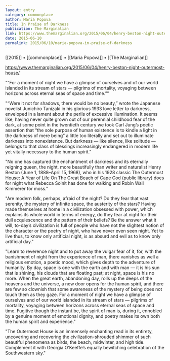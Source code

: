 ```yaml
---
layout: entry
category: commonplace
author: Maria Popova
title: In Praise of Darkness
publication: The Marginalian
link: https://www.themarginalian.org/2015/06/04/henry-beston-night-outermost-house/
date: 2015-06-10
permalink: 2015/06/10/maria-popova-in-praise-of-darkness
---
```


[[2015]] • [[commonplace]] • [[Maria Popova]] • [[The Marginalian]] 

https://www.themarginalian.org/2015/06/04/henry-beston-night-outermost-house/

"“For a moment of night we have a glimpse of ourselves and of our world islanded in its stream of stars — pilgrims of mortality, voyaging between horizons across eternal seas of space and time.”"
 
"“Were it not for shadows, there would be no beauty,” wrote the Japanese novelist Junichiro Tanizaki in his glorious 1933 love letter to darkness, enveloped in a lament about the perils of excessive illumination. It seems like, having never quite grown out of our perennial childhood fear of the dark, at some point in the twentieth century we took Carl Jung’s poetic assertion that “the sole purpose of human existence is to kindle a light in the darkness of mere being” a little too literally and set out to illuminate darkness into nonexistence. But darkness — like silence, like solitude — belongs to that class of blessings increasingly endangered in modern life yet vitally necessary to the human spirit."

"No one has captured the enchantment of darkness and its eternally reigning queen, the night, more beautifully than writer and naturalist Henry Beston (June 1, 1888–April 15, 1968), who in his 1928 classic The Outermost House: A Year of Life On The Great Beach of Cape Cod (public library) does for night what Rebecca Solnit has done for walking and Robin Wall Kimmerer for moss."

"Are modern folk, perhaps, afraid of the night? Do they fear that vast serenity, the mystery of infinite space, the austerity of the stars? Having made themselves at home in a civilization obsessed with power, which explains its whole world in terms of energy, do they fear at night for their dull acquiescence and the pattern of their beliefs? Be the answer what it will, to-day’s civilization is full of people who have not the slightest notion of the character or the poetry of night, who have never even seen night. Yet to live thus, to know only artificial night, is as absurd and evil as to know only artificial day."

"Learn to reverence night and to put away the vulgar fear of it, for, with the banishment of night from the experience of man, there vanishes as well a religious emotion, a poetic mood, which gives depth to the adventure of humanity. By day, space is one with the earth and with man — it is his sun that is shining, his clouds that are floating past; at night, space is his no more. When the great earth, abandoning day, rolls up the deeps of the heavens and the universe, a new door opens for the human spirit, and there are few so clownish that some awareness of the mystery of being does not touch them as they gaze. For a moment of night we have a glimpse of ourselves and of our world islanded in its stream of stars — pilgrims of mortality, voyaging between horizons across eternal seas of space and time. Fugitive though the instant be, the spirit of man is, during it, ennobled by a genuine moment of emotional dignity, and poetry makes its own both the human spirit and experience."

"The Outermost House is an immensely enchanting read in its entirety, uncovering and recovering the civilization-shrouded shimmer of such beautiful phenomena as birds, the beach, midwinter, and high tide. Complement it with Georgia O’Keeffe’s equally bewitching celebration of the Southwestern sky."